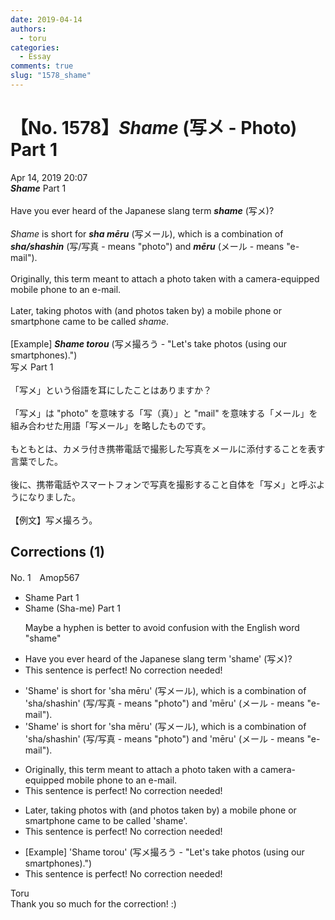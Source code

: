 ```yaml
---
date: 2019-04-14
authors:
  - toru
categories:
  - Essay
comments: true
slug: "1578_shame"
---
```


# 【No. 1578】<strong><em>Shame</strong></em> (写メ - Photo) Part 1
<div class="date">Apr 14, 2019 20:07</div>
<div id="post"><div id="body_show_ori">
<strong><em>Shame</strong></em> Part 1<br/><br/>Have you ever heard of the Japanese slang term <strong><em>shame</em></strong> (写メ)?<br/><br/><em>Shame</em> is short for <strong><em>sha mēru</em></strong> (写メール), which is a combination of <strong><em>sha/shashin</em></strong> (写/写真 - means "photo") and <strong><em>mēru</em></strong> (メール - means "e-mail").<br/><br/>Originally, this term meant to attach a photo taken with a camera-equipped mobile phone to an e-mail.<br/><br/>Later, taking photos with (and photos taken by) a mobile phone or smartphone came to be called <em>shame</em>.<br/><br/>[Example] <strong><em>Shame torou</em></strong> (写メ撮ろう - "Let's take photos (using our smartphones).")
</div></div>

<!-- more -->

<div id="post_ja"><div id="body_show_mo">
写メ Part 1<br/><br/>「写メ」という俗語を耳にしたことはありますか？<br/><br/>「写メ」は "photo" を意味する「写（真）」と "mail" を意味する「メール」を組み合わせた用語「写メール」を略したものです。<br/><br/>もともとは、カメラ付き携帯電話で撮影した写真をメールに添付することを表す言葉でした。<br/><br/>後に、携帯電話やスマートフォンで写真を撮影すること自体を「写メ」と呼ぶようになりました。<br/><br/>【例文】写メ撮ろう。
</div></div>

## Corrections (1)
<div id="block"><div class="first_name"> No. 1　<span class="just_name">Amop567</span></div><div id="block2">
<ul class="correction_field">
<li class="incorrect">Shame Part 1</li>
<li class="corrected correct">
Shame <span class="f_blue">(Sha-me)</span> Part 1
<p class="correction_comment">Maybe a hyphen is better to avoid confusion with the English word "shame"</p>
</li>
</ul>
<ul class="correction_field">
<li class="incorrect">Have you ever heard of the Japanese slang term 'shame' (写メ)?</li>
<li class="corrected perfect">This sentence is perfect! No correction needed!</li>
</ul>
<ul class="correction_field">
<li class="incorrect">'Shame' is short for 'sha mēru' (写メール), which is a combination of 'sha/shashin' (写/写真 - means "photo") and 'mēru' (メール - means "e-mail").</li>
<li class="corrected correct">
'Shame' is short for 'sha mēru' (写メール), which is a combination of 'sha/shashin' (写/写真 - <span class="sline"><span class="f_red">means</span></span> "photo") and 'mēru' (メール - <span class="f_red"><span class="sline">means</span></span> "e-mail").
</li>
</ul>
<ul class="correction_field">
<li class="incorrect">Originally, this term meant to attach a photo taken with a camera-equipped mobile phone to an e-mail.</li>
<li class="corrected perfect">This sentence is perfect! No correction needed!</li>
</ul>
<ul class="correction_field">
<li class="incorrect">Later, taking photos with (and photos taken by) a mobile phone or smartphone came to be called 'shame'.</li>
<li class="corrected perfect">This sentence is perfect! No correction needed!</li>
</ul>
<ul class="correction_field">
<li class="incorrect">[Example] 'Shame torou' (写メ撮ろう - "Let's take photos (using our smartphones).")</li>
<li class="corrected perfect">This sentence is perfect! No correction needed!</li>
</ul>
</div><div class="name"><span class="just_name">Toru</span><br>
Thank you so much for the correction! :)
</div>
</div>
